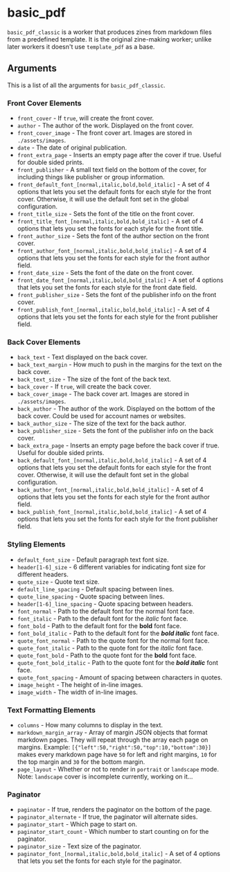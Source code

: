 # basic_pdf

``basic_pdf_classic`` is a worker that produces zines from markdown files from a predefined template. It is the original zine-making worker; unlike later workers it doesn't use ``template_pdf`` as a base.

## Arguments

This is a list of all the arguments for ``basic_pdf_classic``.

### Front Cover Elements

* ``front_cover`` - If ``true``, will create the front cover.
* ``author`` - The author of the work. Displayed on the front cover.
* ``front_cover_image`` - The front cover art. Images are stored in ``./assets/images``.
* ``date`` - The date of original publication.
* ``front_extra_page`` - Inserts an empty page after the cover if true. Useful for double sided prints.
* ``front_publisher`` - A small text field on the bottom of the cover, for including things like publisher or group information.
* ``front_default_font_[normal,italic,bold,bold_italic]`` - A set of 4 options that lets you set the default fonts for each style for the front cover. Otherwise, it will use the default font set in the global configuration.
* ``front_title_size`` - Sets the font of the title on the front cover.
* ``front_title_font_[normal,italic,bold,bold_italic]`` - A set of 4 options that lets you set the fonts for each style for the front title. 
* ``front_author_size`` - Sets the font of the author section on the front cover.
* ``front_author_font_[normal,italic,bold,bold_italic]`` - A set of 4 options that lets you set the fonts for each style for the front author field. 
* ``front_date_size`` - Sets the font of the date on the front cover.
* ``front_date_font_[normal,italic,bold,bold_italic]`` - A set of 4 options that lets you set the fonts for each style for the front date field. 
* ``front_publisher_size`` - Sets the font of the publisher info on the front cover.
* ``front_publish_font_[normal,italic,bold,bold_italic]`` - A set of 4 options that lets you set the fonts for each style for the front publisher field.

### Back Cover Elements

* ``back_text`` - Text displayed on the back cover.
* ``back_text_margin`` - How much to push in the margins for the text on the back cover.
* ``back_text_size`` - The size of the font of the back text.
* ``back_cover`` - If ``true``, will create the back cover.
* ``back_cover_image`` - The back cover art. Images are stored in ``./assets/images``.
* ``back_author`` - The author of the work. Displayed on the bottom of the back cover. Could be used for account names or websites.
* ``back_author_size`` - The size of the text for the back author.
* ``back_publisher_size`` - Sets the font of the publisher info on the back cover.
* ``back_extra_page`` - Inserts an empty page before the back cover if true. Useful for double sided prints.
* ``back_default_font_[normal,italic,bold,bold_italic]`` - A set of 4 options that lets you set the default fonts for each style for the front cover. Otherwise, it will use the default font set in the global configuration.
* ``back_author_font_[normal,italic,bold,bold_italic]`` - A set of 4 options that lets you set the fonts for each style for the front author field. 
* ``back_publish_font_[normal,italic,bold,bold_italic]`` - A set of 4 options that lets you set the fonts for each style for the front publisher field.

### Styling Elements

* ``default_font_size`` - Default paragraph text font size.
* ``header[1-6]_size`` - 6 different variables for indicating font size for different headers.
* ``quote_size`` - Quote text size.
* ``default_line_spacing`` - Default spacing between lines.
* ``quote_line_spacing`` - Quote spacing between lines.
* ``header[1-6]_line_spacing`` - Quote spacing between headers.
* ``font_normal`` - Path to the default font for the normal font face. 
* ``font_italic`` - Path to the default font for the *italic* font face. 
* ``font_bold`` - Path to the default font for the **bold** font face. 
* ``font_bold_italic`` - Path to the default font for the ***bold italic*** font face. 
* ``quote_font_normal`` - Path to the quote font for the normal font face. 
* ``quote_font_italic`` - Path to the quote font for the *italic* font face. 
* ``quote_font_bold`` - Path to the quote font for the **bold** font face. 
* ``quote_font_bold_italic`` - Path to the quote font for the ***bold italic*** font face. 
* ``quote_font_spacing`` - Amount of spacing between characters in quotes.
* ``image_height`` - The height of in-line images.
* ``image_width`` - The width of in-line images.

### Text Formatting Elements

* ``columns`` - How many columns to display in the text.
* ``markdown_margin_array`` - Array of margin JSON objects that format markdown pages. They will repeat through the array each page on margins. Example: ``[{"left":50,"right":50,"top":10,"bottom":30}]`` makes every markdown page have ``50`` for left and right margins, ``10`` for the top margin and ``30`` for the bottom margin.
* ``page_layout`` - Whether or not to render in ``portrait`` or ``landscape`` mode. Note: ``landscape`` cover is incomplete currently, working on it...

### Paginator

* ``paginator`` - If true, renders the paginator on the bottom of the page.
* ``paginator_alternate`` - If true, the paginator will alternate sides.
* ``paginator_start`` - Which page to start on. 
* ``paginator_start_count`` - Which number to start counting on for the paginator.
* ``paginator_size`` - Text size of the paginator.
* ``paginator_font_[normal,italic,bold,bold_italic]`` - A set of 4 options that lets you set the fonts for each style for the paginator.
